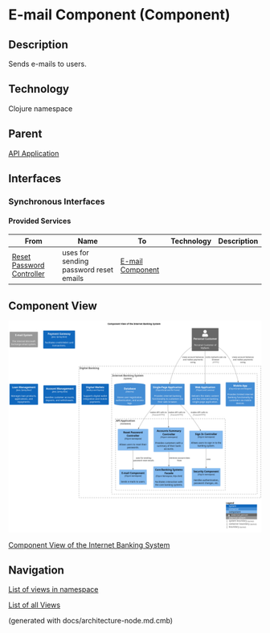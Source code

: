 # E-mail Component (Component)
## Description
Sends e-mails to users.

## Technology
Clojure namespace

## Parent
[API Application](../../../mybank/digital-banking/internet-banking-system/api-application.md)

## Interfaces

### Synchronous Interfaces

#### Provided Services

| From | Name | To | Technology | Description |
|---|---|---|---|---|
| [Reset Password Controller](../../../mybank/digital-banking/internet-banking-system/reset-password-controller.md) | uses for sending password reset emails | [E-mail Component](../../../mybank/digital-banking/internet-banking-system/email-component.md) |  |  |

## Component View
![Component View of the Internet Banking System](../../../mybank/digital-banking/internet-banking-system/component-view.png)

[Component View of the Internet Banking System](../../../mybank/digital-banking/internet-banking-system/component-view.md)


## Navigation
[List of views in namespace](./views-in-namespace.md)

[List of all Views](../../../views.md)

(generated with docs/architecture-node.md.cmb)
